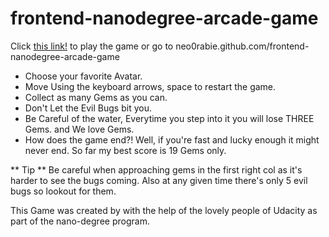frontend-nanodegree-arcade-game
===============================
Click  [this link!](http://neo0rabie.github.com/frontend-nanodegree-arcade-game) to play the game or go to neo0rabie.github.com/frontend-nanodegree-arcade-game

- Choose your favorite Avatar.
- Move Using the keyboard arrows, space to restart the game.
- Collect as many Gems as you can.
- Don't Let the Evil Bugs bit you.
- Be Careful of the water, Everytime you step into it you will lose THREE Gems. and We love Gems.
- How does the game end?! Well, if you're fast and lucky enough it might never end. So far my best score is 19 Gems only.

** Tip ** Be careful when approaching gems in the first right col as it's harder to see the bugs coming. Also at any given time there's only 5 evil bugs so lookout for them.

This Game was created by with the help of the lovely people of Udacity as part of the nano-degree program. 
